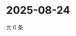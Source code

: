 # 2025-08-24

共 0 条

<!-- BEGIN ZHIHUVIDEO -->
<!-- 最后更新时间 Sun Aug 24 2025 13:11:27 GMT+0800 (China Standard Time) -->

<!-- END ZHIHUVIDEO -->
